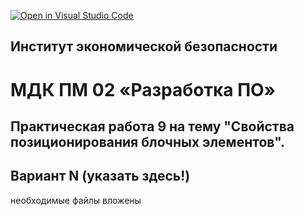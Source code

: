 [![Open in Visual Studio Code](https://classroom.github.com/assets/open-in-vscode-f059dc9a6f8d3a56e377f745f24479a46679e63a5d9fe6f495e02850cd0d8118.svg)](https://classroom.github.com/online_ide?assignment_repo_id=7337831&assignment_repo_type=AssignmentRepo)
## Институт экономической безопасности

# МДК ПМ 02 «Разработка ПО»

## Практическая работа 9 на тему "Свойства позиционирования блочных элементов".
## Вариант N (указать здесь!)

необходимые файлы вложены
